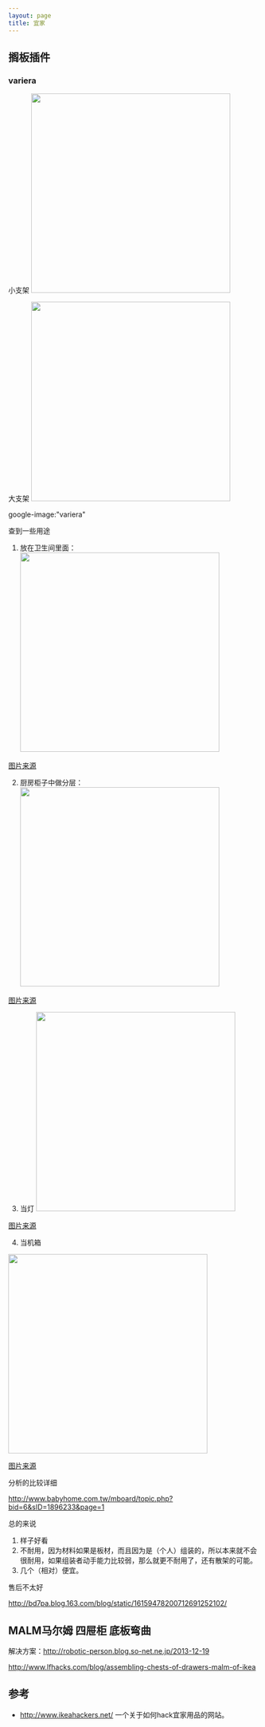 ```yaml
---
layout: page
title: 宜家
---
```


<style>
img {
  width : 400px;
}
</style>

## 搁板插件

### variera

小支架
![](http://www.ikea.com/cn/zh/images/products/wa-rui-la-ge-ban-cha-jian-bai-se__81979_PE207258_S4.JPG)

大支架
![](http://www.ikea.com/cn/zh/images/products/wa-rui-la-ge-ban-cha-jian-bai-se__81980_PE207259_S4.JPG)

google-image:"variera"

查到一些用途

1. 放在卫生间里面：
![](http://ikeahackers.net/wp-content/uploads/blogger/-PNfYxFM1GXA/T5xAWDST6HI/AAAAAAAAfio/QT_8oQ9gPB0/s1600/Finished-752027.jpg)

[图片来源](http://www.ikeahackers.net/2012/05/variera-shelf-insert-turned-into-a-bathroom-shelf-for-speaker-electric-shaver-and-other-stuff.html)

2. 厨房柜子中做分层：
![](https://s-media-cache-ak0.pinimg.com/736x/10/0a/e6/100ae6683bd843a947d1ddbff0764828.jpg)

[图片来源](https://www.pinterest.com/pin/158400111866301267/)

3. 当灯
![](http://ikeahackers.net/wp-content/uploads/blogger/-jxF-bzUnhzw/UUoD8sOicVI/AAAAAAABAdU/QEk1hE53_Lo/s1600/Pantry-Light_complete-769551.jpg)

[图片来源](http://www.ikeahackers.net/2013/04/sconce-shade-for-a-bare-bulb.html)

4. 当机箱

![](http://ikeahackers.net/wp-content/uploads/blogger/-kWJYIGkz0mk/T_2nLmJ4S7I/AAAAAAAAjNw/jteLObcdwFw/s1600/pic03-770750.jpg)

[图片来源](http://www.ikeahackers.net/2012/07/tidy-fluo-media-server.html)

分析的比较详细

http://www.babyhome.com.tw/mboard/topic.php?bid=6&sID=1896233&page=1

总的来说
1. 样子好看
1. 不耐用，因为材料如果是板材，而且因为是（个人）组装的，所以本来就不会很耐用，如果组装者动手能力比较弱，那么就更不耐用了，还有散架的可能。
1. 几个（相对）便宜。

售后不太好

http://bd7pa.blog.163.com/blog/static/16159478200712691252102/

## MALM马尔姆 四屉柜 底板弯曲

解决方案：http://robotic-person.blog.so-net.ne.jp/2013-12-19

http://www.lfhacks.com/blog/assembling-chests-of-drawers-malm-of-ikea


## 参考

- http://www.ikeahackers.net/ 一个关于如何hack宜家用品的网站。